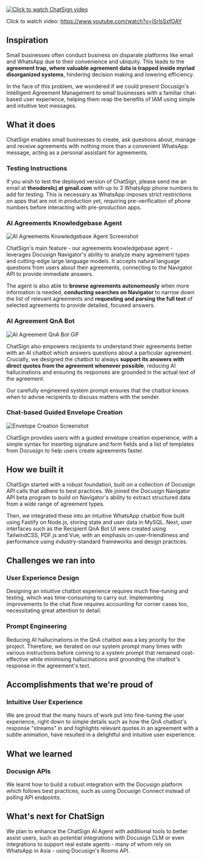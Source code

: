 [![Click to watch ChatSign video](https://i.imgur.com/6OVeHjW.png)](https://www.youtube.com/watch?v=jSrlsSxfOAY)

Click to watch video: https://www.youtube.com/watch?v=jSrlsSxfOAY

## Inspiration

Small businesses often conduct business on disparate platforms like email and WhatsApp due to their convenience and ubiquity. This leads to the **agreement trap, where valuable agreement data is trapped inside myriad disorganized systems**, hindering decision making and lowering efficiency.

In the face of this problem, we wondered if we could present Docusign's Intelligent Agreement Management to small businesses with a familiar chat-based user experience, helping them reap the benefits of IAM using simple and intuitive text messages.

## What it does

ChatSign enables small businesses to create, ask questions about, manage and receive agreements with nothing more than a convenient WhatsApp message, acting as a personal assistant for agreements.

### Testing Instructions

If you wish to test the deployed version of ChatSign, please send me an email at **theodorelcj at gmail.com** with up to 3 WhatsApp phone numbers to add for testing. This is necessary as WhatsApp imposes strict restrictions on apps that are not in production yet, requiring pre-verification of phone numbers before interacting with pre-production apps.

### AI Agreements Knowledgebase Agent

![AI Agreements Knowledgebase Agent Screenshot](https://i.imgur.com/Cvbyjy0.png)

ChatSign's main feature - our agreements knowledgebase agent - leverages Docusign Navigator's ability to analyze many agreement types and cutting-edge large language models. It accepts natural language questions from users about their agreements, connecting to the Navigator API to provide immediate answers.

The agent is also able to **browse agreements autonomously** when more information is needed, **conducting searches on Navigator** to narrow down the list of relevant agreements and **requesting and parsing the full text** of selected agreements to provide detailed, focused answers.

### AI Agreement QnA Bot

![AI Agreement QnA Bot GIF](chatsign-qna-bot.gif)

ChatSign also empowers recipients to understand their agreements better with an AI chatbot which answers questions about a particular agreement. Crucially, we designed the chatbot to always **support its answers with direct quotes from the agreement whenever possible**, reducing AI hallucinations and ensuring its responses are grounded in the actual text of the agreement.

Our carefully engineered system prompt ensures that the chatbot knows when to advise recipients to discuss matters with the sender.

### Chat-based Guided Envelope Creation

![Envelope Creation Screenshot](https://i.imgur.com/xlbCqxd.png)

ChatSign provides users with a guided envelope creation experience, with a simple syntax for inserting signature and form fields and a list of templates from Docusign to help users create agreements faster.

## How we built it

ChatSign started with a robust foundation, built on a collection of Docusign API calls that adhere to best practices. We joined the Docusign Navigator API beta program to build on Navigator's ability to extract structured data from a wide range of agreement types.

Then, we integrated these into an intuitive WhatsApp chatbot flow built using Fastify on Node.js, storing state and user data in MySQL. Next, user interfaces such as the Recipient QnA Bot UI were created using TailwindCSS, PDF.js and Vue, with an emphasis on user-friendliness and performance using industry-standard frameworks and design practices.

## Challenges we ran into

### User Experience Design
Designing an intuitive chatbot experience requires much fine-tuning and testing, which was time-consuming to carry out. Implementing improvements to the chat flow requires accounting for corner cases too, necessitating great attention to detail.

### Prompt Engineering
Reducing AI hallucinations in the QnA chatbot was a key priority for the project. Therefore, we iterated on our system prompt many times with various instructions before coming to a system prompt that remained cost-effective while minimising hallucinations and grounding the chatbot's response in the agreement's text.

## Accomplishments that we're proud of

### Intuitive User Experience
We are proud that the many hours of work put into fine-tuning the user experience, right down to simple details such as how the QnA chatbot's response "streams" in and highlights relevant quotes in an agreement with a subtle animation, have resulted in a delightful and intuitive user experience.

## What we learned

### Docusign APIs
We learnt how to build a robust integration with the Docusign platform which follows best practices, such as using Docusign Connect instead of polling API endpoints.

## What's next for ChatSign

We plan to enhance the ChatSign AI Agent with additional tools to better assist users, such as potential integrations with Docusign CLM or even integrations to support real estate agents - many of whom rely on WhatsApp in Asia - using Docusign's Rooms API.

